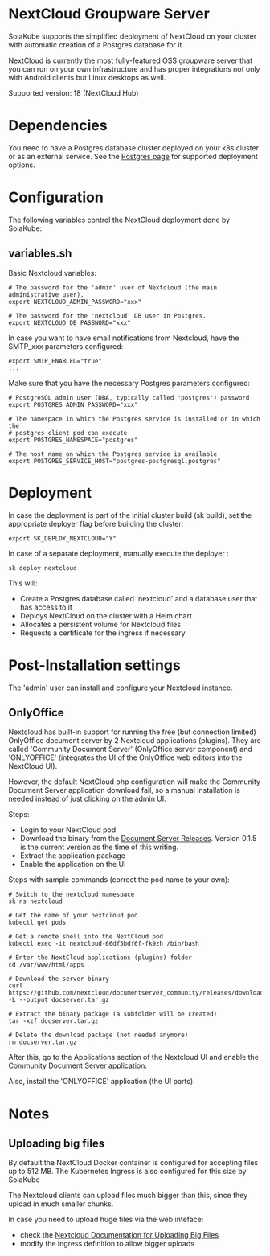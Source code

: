 # NextCloud Groupware Server

SolaKube supports the simplified deployment of NextCloud on your cluster with automatic creation of a Postgres database for it.

NextCloud is currently the most fully-featured OSS groupware server that you can run on your own infrastructure and has proper integrations not only with Android clients but Linux desktops as well.

Supported version: 18 (NextCloud Hub)

# Dependencies

You need to have a Postgres database cluster deployed on your k8s cluster or as an external service. See the [Postgres page](postgres.md) for supported deployment options.  

# Configuration

The following variables control the NextCloud deployment done by SolaKube:

## variables.sh

Basic Nextcloud variables:

~~~
# The password for the 'admin' user of Nextcloud (the main administrative user).
export NEXTCLOUD_ADMIN_PASSWORD="xxx"

# The password for the 'nextcloud' DB user in Postgres.
export NEXTCLOUD_DB_PASSWORD="xxx"
~~~

In case you want to have email notifications from Nextcloud, have the SMTP_xxx parameters configured:

~~~
export SMTP_ENABLED="true"
...
~~~

Make sure that you have the necessary Postgres parameters configured:

~~~
# PostgreSQL admin user (DBA, typically called 'postgres') password
export POSTGRES_ADMIN_PASSWORD="xxx"

# The namespace in which the Postgres service is installed or in which the
# postgres client pod can execute
export POSTGRES_NAMESPACE="postgres"

# The host name on which the Postgres service is available
export POSTGRES_SERVICE_HOST="postgres-postgresql.postgres"

~~~

# Deployment

In case the deployment is part of the initial cluster build (sk build), set the appropriate deployer flag before building the cluster:

~~~
export SK_DEPLOY_NEXTCLOUD="Y"
~~~

In case of a separate deployment, manually execute the deployer :

~~~
sk deploy nextcloud
~~~ 

This will:
- Create a Postgres database called 'nextcloud' and a database user that has
  access to it
- Deploys NextCloud on the cluster with a Helm chart
- Allocates a persistent volume for Nextcloud files
- Requests a certificate for the ingress if necessary

# Post-Installation settings

The 'admin' user can install and configure your Nextcloud instance.

## OnlyOffice

Nextcloud has built-in support for running the free (but connection limited) OnlyOffice document server by 2 Nextcloud applications (plugins). They are called 'Community Document Server' (OnlyOffice server component) and 'ONLYOFFICE' (integrates the UI of the OnlyOffice web editors into the NextCloud UI).

However, the default NextCloud php configuration will make the Community Document Server application download fail, so a manual installation is needed instead of just clicking on the admin UI.

Steps:
- Login to your NextCloud pod
- Download the binary from the [Document Server Releases](https://github.com/nextcloud/documentserver_community/releases). Version 0.1.5 is the current version as the time of this writing.
- Extract the application package
- Enable the application on the UI

Steps with sample commands (correct the pod name to your own):

~~~
# Switch to the nextcloud namespace
sk ns nextcloud

# Get the name of your nextcloud pod
kubectl get pods

# Get a remote shell into the NextCloud pod
kubectl exec -it nextcloud-66df5bdf6f-fk9zh /bin/bash

# Enter the NextCloud applications (plugins) folder
cd /var/www/html/apps

# Download the server binary
curl https://github.com/nextcloud/documentserver_community/releases/download/v0.1.5/documentserver_community.tar.gz -L --output docserver.tar.gz 

# Extract the binary package (a subfolder will be created)
tar -xzf docserver.tar.gz 

# Delete the download package (not needed anymore)
rm docserver.tar.gz
~~~

After this, go to the Applications section of the Nextcloud UI and enable the Community Document Server application.

Also, install the 'ONLYOFFICE' application (the UI parts).

# Notes

## Uploading big files

By default the NextCloud Docker container is configured for accepting files up to 512 MB. The Kubernetes Ingress is also configured for this size by SolaKube

The Nextcloud clients can upload files much bigger than this, since they upload in much smaller chunks.

In case you need to upload huge files via the web inteface:
- check the [Nextcloud Documentation for Uploading Big Files](https://docs.nextcloud.com/server/18/admin_manual/configuration_files/big_file_upload_configuration.html?highlight=big%20files)
- modify the ingress definition to allow bigger uploads
